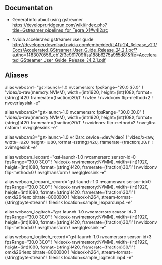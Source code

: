 ## Documentation

- General info about using gstreamer
<https://developer.ridgerun.com/wiki/index.php?title=Gstreamer_pipelines_for_Tegra_X1#v4l2src>

- Nvidia accelerated gstreamer user guide
<http://developer.download.nvidia.com/embedded/L4T/r24_Release_v2.1/Docs/Accelerated_GStreamer_User_Guide_Release_24.2.1.pdf?autho=1483070556_cb12f3e991709ffaa188b6275a955d81&file=Accelerated_GStreamer_User_Guide_Release_24.2.1.pdf>

## Aliases

alias webcam1="gst-launch-1.0 nvcamerasrc fpsRange=\"30.0 30.0\" ! 'video/x-raw(memory:NVMM), width=(int)1920, height=(int)1080, format=(string)I420, framerate=(fraction)30/1' ! nvtee ! nvvidconv flip-method=2 ! nvoverlaysink -e"

alias webcam2="gst-launch-1.0 nvcamerasrc fpsRange=\"30.0 30.0\" ! 'video/x-raw(memory:NVMM), width=(int)1920, height=(int)1080, format=(string)I420, framerate=(fraction)30/1' ! nvvidconv flip-method=2 ! nvegltra
nsform ! nveglglessink -e"

alias webcam3="gst-launch-1.0 v4l2src device=/dev/video1 ! 'video/x-raw, width=1920, height=1080, format=(string)I420, framerate=(fraction)30/1' ! xvimagesink -e"

alias webcam_leopard="gst-launch-1.0 nvcamerasrc sensor-id=0 fpsRange=\"30.0 30.0\" ! 'video/x-raw(memory:NVMM), width=(int)1920, height=(int)1080, format=(string)I420, framerate=(fraction)30/1' ! nvvidconv flip-method=0 ! nvegltransform ! nveglglessink -e"

alias webcam_leopard_record="gst-launch-1.0 nvcamerasrc sensor-id=0 fpsRange=\"30.0 30.0\" ! 'video/x-raw(memory:NVMM), width=(int)1920, height=(int)1080, format=(string)I420, framerate=(fraction)30/1' ! omxh264enc bitrate=8000000 ! 'video/x-h264, stream-format=(string)byte-stream' ! filesink location=sample_leopard.mp4 -e"

alias webcam_logitech="gst-launch-1.0 nvcamerasrc sensor-id=3 fpsRange=\"30.0 30.0\" ! 'video/x-raw(memory:NVMM), width=(int)1920, height=(int)1080, format=(string)I420, framerate=(fraction)30/1' ! nvvidconv flip-method=0 ! nvegltransform ! nveglglessink -e"

alias webcam_logitech_record="gst-launch-1.0 nvcamerasrc sensor-id=3 fpsRange=\"30.0 30.0\" ! 'video/x-raw(memory:NVMM), width=(int)1920, height=(int)1080, format=(string)I420, framerate=(fraction)30/1' ! omxh264enc bitrate=8000000 ! 'video/x-h264, stream-format=(string)byte-stream' ! filesink location=sample_logitech.mp4 -e"
